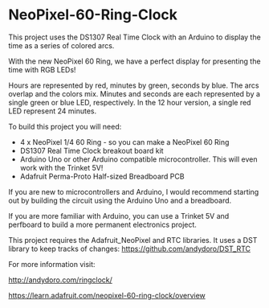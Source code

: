 NeoPixel-60-Ring-Clock
======================

This project uses the DS1307 Real Time Clock with an Arduino to display the time as a series of colored arcs.

With the new NeoPixel 60 Ring, we have a perfect display for presenting the time with RGB LEDs!

Hours are represented by red, minutes by green, seconds by blue. The arcs overlap and the colors mix. Minutes and seconds are each represented by a single green or blue LED, respectively. In the 12 hour version, a single red LED represent 24 minutes.

To build this project you will need:

* 4 x NeoPixel 1/4 60 Ring - so you can make a NeoPixel 60 Ring
* DS1307 Real Time Clock breakout board kit
* Arduino Uno or other Arduino compatible microcontroller. This will even work with the Trinket 5V!
* Adafruit Perma-Proto Half-sized Breadboard PCB

If you are new to microcontrollers and Arduino, I would recommend starting out by building the circuit using the Arduino Uno and a breadboard.

If you are more familiar with Arduino, you can use a Trinket 5V and perfboard to build a more permanent electronics project.

This project requires the Adafruit_NeoPixel and RTC libraries. It uses a DST library to keep tracks of changes: https://github.com/andydoro/DST_RTC

For more information visit:

http://andydoro.com/ringclock/

https://learn.adafruit.com/neopixel-60-ring-clock/overview
